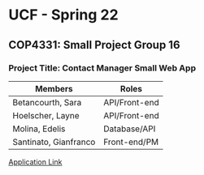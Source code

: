 # UCF - Spring 22
## COP4331: Small Project Group 16
### Project Title: Contact Manager Small Web App

| Members              | Roles        |
|----------------------|--------------|
|Betancourth, Sara     | API/Front-end|
|Hoelscher, Layne      | API/Front-end|
|Molina, Edelis        | Database/API |
|Santinato, Gianfranco | Front-end/PM |


[Application Link](http://cop4331-spring22.xyz/)
